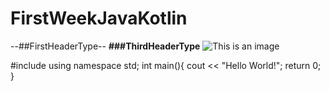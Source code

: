 # FirstWeekJavaKotlin
--##FirstHeaderType--
**###ThirdHeaderType**
![This is an image](https://wallpaperaccess.com/mickey-tokyo-revengers)


#include <iostream>
using namespace std;
int main(){
  cout << "Hello World!";
  return 0;  
}
